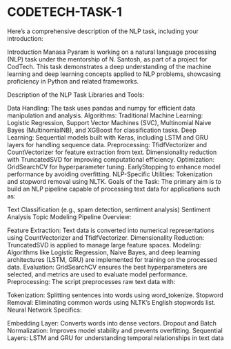 # CODETECH-TASK-1

Here’s a comprehensive description of the NLP task, including your introduction:

Introduction
Manasa Pyaram is working on a natural language processing (NLP) task under the mentorship of N. Santosh, as part of a project for CodTech. This task demonstrates a deep understanding of the machine learning and deep learning concepts applied to NLP problems, showcasing proficiency in Python and related frameworks.

Description of the NLP Task
Libraries and Tools:

Data Handling: The task uses pandas and numpy for efficient data manipulation and analysis.
Algorithms:
Traditional Machine Learning: Logistic Regression, Support Vector Machines (SVC), Multinomial Naive Bayes (MultinomialNB), and XGBoost for classification tasks.
Deep Learning: Sequential models built with Keras, including LSTM and GRU layers for handling sequence data.
Preprocessing:
TfidfVectorizer and CountVectorizer for feature extraction from text.
Dimensionality reduction with TruncatedSVD for improving computational efficiency.
Optimization:
GridSearchCV for hyperparameter tuning.
EarlyStopping to enhance model performance by avoiding overfitting.
NLP-Specific Utilities:
Tokenization and stopword removal using NLTK.
Goals of the Task:
The primary aim is to build an NLP pipeline capable of processing text data for applications such as:

Text Classification (e.g., spam detection, sentiment analysis)
Sentiment Analysis
Topic Modeling
Pipeline Overview:

Feature Extraction:
Text data is converted into numerical representations using CountVectorizer and TfidfVectorizer.
Dimensionality Reduction:
TruncatedSVD is applied to manage large feature spaces.
Modeling:
Algorithms like Logistic Regression, Naive Bayes, and deep learning architectures (LSTM, GRU) are implemented for training on the processed data.
Evaluation:
GridSearchCV ensures the best hyperparameters are selected, and metrics are used to evaluate model performance.
Preprocessing:
The script preprocesses raw text data with:

Tokenization: Splitting sentences into words using word_tokenize.
Stopword Removal: Eliminating common words using NLTK’s English stopwords list.
Neural Network Specifics:

Embedding Layer: Converts words into dense vectors.
Dropout and Batch Normalization: Improves model stability and prevents overfitting.
Sequential Layers: LSTM and GRU for understanding temporal relationships in text data

